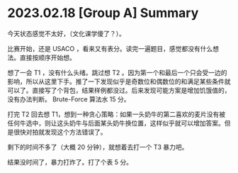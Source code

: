 # 2023.02.18 [Group A] Summary

今天状态感觉不太好，（文化课学傻了？）。

比赛开始，还是 USACO ，看来又有表分。读完一遍题目，感觉都没有什么想法。直接按顺序开始想。

想了一会 T1 ，没有什么头绪。跳过想 T2 。因为第一个和最后一个只会受一边的影响，所以从这里下手。推了一下发现似乎是奇数位和偶数位的和满足某些条件就可以了。直接写了个背包，结果样例都没过。后来发现可能方案是增加饥饿值的，没有办法判断。 Brute-Force 算法水 15 分。

打完 T2 回去想 T1，想到一种贪心策略：如果一头奶牛的第二喜欢的麦片没有被任何牛选中，则让这头奶牛与后面某头奶牛换位置，这样似乎就可以增加答案。但是很快对拍就发现这个方法错误了。

剩下的时间不多了（大概 20 分钟），就想着去打一个 T3 暴力吧。

结果没时间了，暴力打炸了。打了个表 5 分。